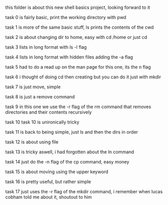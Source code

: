 this folder is about this new shell basics project, looking forward to it

task 0 is fairly basic, print the working directory with pwd

task 1 is more of the same basic stuff, ls prints the contents of the cwd

task 2 is about changing dir to home, easy with cd /home or just cd

task 3 lists in long format with ls -l flag

task 4 lists in long format with hidden files adding the -a flag

task 5 had to do a read up on the man page for this one, its the n flag

task 6 i thought of doing cd then creating but you can do it just with mkdir

task 7 is just move, simple

task 8 is just a remove command

task 9 in this one we use the -r flag of the rm command that removes directories and their contents recursively

task 10 task 10 is unironically tricky

task 11 is back to being simple, just ls and then the dirs in order

task 12 is about using file

task 13 is tricky aswell, i had forgotten about the ln command

task 14 just do the -n flag of the cp command, easy money

task 15 is about moving using the upper keyword

task 16 is pretty useful, but rather simple

task 17 just uses the -r flag of the mkdir command, i remember when lucas cobham told me about it, shoutout to him